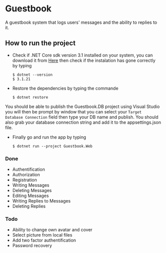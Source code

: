 # Guestbook
A guestbook system that logs users' messages and the ability to replies to it.

## How to run the project
* Check if .NET Core sdk version 3.1 installed on your system, you can download it from [Here](https://dotnet.microsoft.com/download/dotnet/3.1) then check if the instalation has gone correctly by typing
      
      $ dotnet --version
      $ 3.1.21
* Restore the dependencies by typing the commande
  
      $ dotnet restore
      
You should be able to publish the Guestbook.DB project using Visual Studio
you will then be prompt by window that you can select your `Target Database Connection` field then type your DB name and publish.
You should also grab your database connection string and add it to the appsettings.json file.
* Finally go and run the app by typing

      $ dotnet run --project Guestbook.Web

### Done
* Authentification
* Authorization
* Registration
* Writing Messages
* Deleting Messages
* Editing Messages
* Writing Replies to Messages
* Deleting Replies
### Todo
* Ability to change own avatar and cover
* Select picture from local files
* Add two factor authentification
* Password recovery
